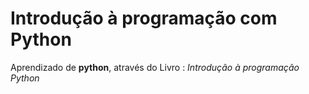 # Introdução à programação com Python

Aprendizado de **python**, através do Livro :
*Introdução à programação Python*
